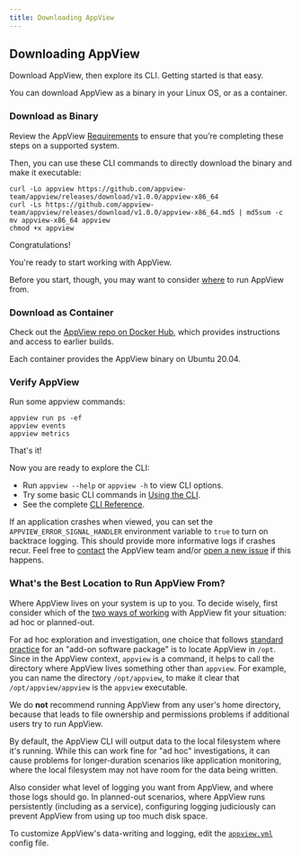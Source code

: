 ```yaml
---
title: Downloading AppView
---
```


## Downloading AppView

Download AppView, then explore its CLI. Getting started is that easy.

You can download AppView as a binary in your Linux OS, or as a container.

### Download as Binary

Review the AppView [Requirements](/docs/requirements) to ensure that you’re completing these steps on a supported system. 

Then, you can use these CLI commands to directly download the binary and make it executable:

```
curl -Lo appview https://github.com/appview-team/appview/releases/download/v1.0.0/appview-x86_64
curl -Ls https://github.com/appview-team/appview/releases/download/v1.0.0/appview-x86_64.md5 | md5sum -c
mv appview-x86_64 appview
chmod +x appview
```

Congratulations! 

You're ready to start working with AppView.

Before you start, though, you may want to consider [where](#where-from) to run AppView from.

### Download as Container

Check out the [AppView repo on Docker Hub](https://hub.docker.com/r/appview-team/appview), which provides instructions and access to earlier builds.

Each container provides the AppView binary on Ubuntu 20.04.

### Verify AppView

Run some appview commands:

```
appview run ps -ef
appview events
appview metrics
```

That's it!

Now you are ready to explore the CLI:

- Run `appview --help` or `appview -h` to view CLI options.
- Try some basic CLI commands in [Using the CLI](/docs/cli-using).
- See the complete [CLI Reference](/docs/cli-reference).

If an application crashes when viewed, you can set the `APPVIEW_ERROR_SIGNAL_HANDLER` environment variable to `true` to turn on backtrace logging. This should provide more informative logs if crashes recur. Feel free to [contact](/docs/community) the AppView team and/or [open a new issue](https://github.com/criblio/appview/issues) if this happens.

<span id="where-from"> </span>

### What's the Best Location to Run AppView From?

Where AppView lives on your system is up to you. To decide wisely, first consider which of the [two ways of working](/docs/working-with) with AppView fit your situation: ad hoc or planned-out.

For ad hoc exploration and investigation, one choice that follows [standard practice](https://en.wikipedia.org/wiki/Filesystem_Hierarchy_Standard) for an "add-on software package" is to locate AppView in `/opt`. Since in the AppView context, `appview` is a command, it helps to call the directory where AppView lives something other than `appview`. For example, you can name the directory `/opt/appview`, to make it clear that `/opt/appview/appview` is the `appview` executable.

We do **not** recommend running AppView from any user's home directory, because that leads to file ownership and permissions problems if additional users try to run AppView.

By default, the AppView CLI will output data to the local filesystem where it's running. While this can work fine for "ad hoc" investigations, it can cause problems for longer-duration scenarios like application monitoring, where the local filesystem may not have room for the data being written. 

Also consider what level of logging you want from AppView, and where those logs should go. In planned-out scenarios, where AppView runs persistently (including as a service), configuring logging judiciously can prevent AppView from using up too much disk space. 

To customize AppView's data-writing and logging, edit the [`appview.yml`](/docs/config-file) config file.

